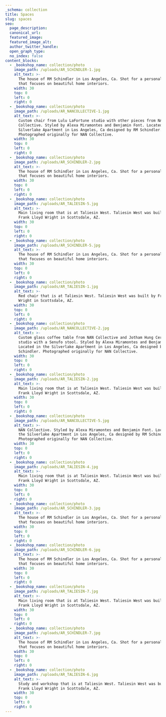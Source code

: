 ```yaml
---
_schema: collection
title: Spaces
slug: spaces
seo:
  page_description:
  canonical_url:
  featured_image:
  featured_image_alt:
  author_twitter_handle:
  open_graph_type:
  no_index: false
content_blocks:
  - _bookshop_name: collection/photo
    image_path: /uploads/AR_SCHINDLER-1.jpg
    alt_text: >-
      The house of RM Schindler in Los Angeles, Ca. Shot for a personal project
      that focuses on beautiful home interiors.
    width: 30
    top: 0
    left: 0
    right: 0
  - _bookshop_name: collection/photo
    image_path: /uploads/AR_NANCOLLECTIVE-1.jpg
    alt_text: >-
      Custom chair from Lulu LaFortune studio with other pieces from NAN
      Collective. Styled by Alexa Miramontes and Benjamin Font. Located in the
      Silverlake Apartment in Los Angeles, Ca designed by RM Schindler.
      Photographed originally for NAN Collective.
    width: 30
    top: 0
    left: 0
    right: 0
  - _bookshop_name: collection/photo
    image_path: /uploads/AR_SCHINDLER-2.jpg
    alt_text: >-
      The house of RM Schindler in Los Angeles, Ca. Shot for a personal project
      that focuses on beautiful home interiors.
    width: 30
    top: 0
    left: 0
    right: 0
  - _bookshop_name: collection/photo
    image_path: /uploads/AR_TALIESIN-5.jpg
    alt_text: >-
      Main living room that is at Taliesin West. Taliesin West was built by
      Frank Lloyd Wright in Scottsdale, AZ.
    width: 30
    top: 0
    left: 0
    right: 0
  - _bookshop_name: collection/photo
    image_path: /uploads/AR_SCHINDLER-5.jpg
    alt_text: >-
      The house of RM Schindler in Los Angeles, Ca. Shot for a personal project
      that focuses on beautiful home interiors.
    width: 30
    top: 0
    left: 0
    right: 0
  - _bookshop_name: collection/photo
    image_path: /uploads/AR_TALIESIN-1.jpg
    alt_text: >-
      Red chair that is at Taliesin West. Taliesin West was built by Frank Lloyd
      Wright in Scottsdale, AZ.
    width: 30
    top: 0
    left: 0
    right: 0
  - _bookshop_name: collection/photo
    image_path: /uploads/AR_NANCOLLECTIVE-2.jpg
    alt_text: >-
      Custom glass coffee table from NAN Collective and Jotham Hung Ceramics
      studio with a Senufo stool. Styled by Alexa Miramontes and Benjamin Font.
      Located in the Silverlake Apartment in Los Angeles, Ca designed by RM
      Schindler. Photographed originally for NAN Collective.
    width: 30
    top: 0
    left: 0
    right: 0
  - _bookshop_name: collection/photo
    image_path: /uploads/AR_TALIESIN-2.jpg
    alt_text: >-
      Main living room that is at Taliesin West. Taliesin West was built by
      Frank Lloyd Wright in Scottsdale, AZ.
    width: 30
    top: 0
    left: 0
    right: 0
  - _bookshop_name: collection/photo
    image_path: /uploads/AR_NANCOLLECTIVE-5.jpg
    alt_text: >-
      NAN Collective. Styled by Alexa Miramontes and Benjamin Font. Located in
      the Silverlake Apartment in Los Angeles, Ca designed by RM Schindler.
      Photographed originally for NAN Collective.
    width: 30
    top: 0
    left: 0
    right: 0
  - _bookshop_name: collection/photo
    image_path: /uploads/AR_TALIESIN-4.jpg
    alt_text: >-
      Main living room that is at Taliesin West. Taliesin West was built by
      Frank Lloyd Wright in Scottsdale, AZ.
    width: 30
    top: 0
    left: 0
    right: 0
  - _bookshop_name: collection/photo
    image_path: /uploads/AR_SCHINDLER-3.jpg
    alt_text: >-
      The house of RM Schindler in Los Angeles, Ca. Shot for a personal project
      that focuses on beautiful home interiors.
    width: 30
    top: 0
    left: 0
    right: 0
  - _bookshop_name: collection/photo
    image_path: /uploads/AR_SCHINDLER-6.jpg
    alt_text: >-
      The house of RM Schindler in Los Angeles, Ca. Shot for a personal project
      that focuses on beautiful home interiors.
    width: 30
    top: 0
    left: 0
    right: 0
  - _bookshop_name: collection/photo
    image_path: /uploads/AR_TALIESIN-7.jpg
    alt_text: >-
      Main living room that is at Taliesin West. Taliesin West was built by
      Frank Lloyd Wright in Scottsdale, AZ.
    width: 30
    top: 0
    left: 0
    right: 0
  - _bookshop_name: collection/photo
    image_path: /uploads/AR_SCHINDLER-7.jpg
    alt_text: >-
      The house of RM Schindler in Los Angeles, Ca. Shot for a personal project
      that focuses on beautiful home interiors.
    width: 30
    top: 0
    left: 0
    right: 0
  - _bookshop_name: collection/photo
    image_path: /uploads/AR_TALIESIN-6.jpg
    alt_text: >-
      Study and workshop that is at Taliesin West. Taliesin West was built by
      Frank Lloyd Wright in Scottsdale, AZ.
    width: 30
    top: 0
    left: 0
    right: 0
---
```


